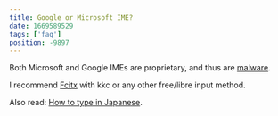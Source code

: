 ```yaml
---
title: Google or Microsoft IME?
date: 1669589529
tags: ['faq']
position: -9897
---
```


Both Microsoft and Google IMEs are proprietary, and thus are
[malware](https://www.gnu.org/proprietary/proprietary.html).

I recommend
[Fcitx](https://wiki.archlinux.org/title/Fcitx)
with kkc or any other free/libre input method.

Also read: [How to type in Japanese](how-to-type-in-japanese.html).
